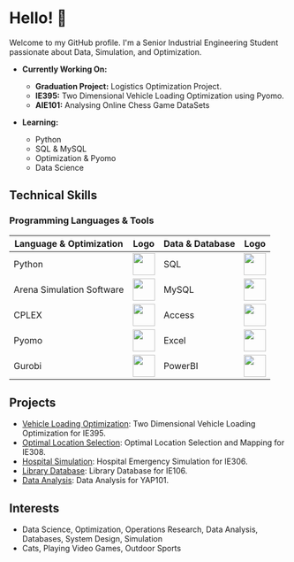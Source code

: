# Hello! 👋

Welcome to my GitHub profile. I'm a Senior Industrial Engineering Student passionate about Data, Simulation, and Optimization.

- **Currently Working On:**
  - **Graduation Project:** Logistics Optimization Project.
  - **IE395:** Two Dimensional Vehicle Loading Optimization using Pyomo.
  - **AIE101:** Analysing Online Chess Game DataSets

- **Learning:**  
  - Python  
  - SQL & MySQL
  - Optimization & Pyomo
  - Data Science

## Technical Skills

### Programming Languages & Tools
| Language & Optimization    | Logo | Data & Database            | Logo |
|----------------------------|------|----------------------------|------|
| Python                     | <img src="https://upload.wikimedia.org/wikipedia/commons/c/c3/Python-logo-notext.svg" width="40" /> | SQL                        | <img src="https://upload.wikimedia.org/wikipedia/commons/8/87/Sql_data_base_with_logo.png" width="40" /> |
| Arena Simulation Software  | <img src="https://rockwellautomation.scene7.com/is/image/rockwellautomation/FT-logo_Arena_FTblue_SubNav?wid=1280&fmt=png-alpha" width="40" /> | MySQL                      | <img src="https://upload.wikimedia.org/wikipedia/en/d/dd/MySQL_logo.svg" width="40" /> |
| CPLEX                      | <img src="https://ampl.com/wp-content/uploads/CPLEX-logo.svg" width="40" /> |Access                     | <img src="https://upload.wikimedia.org/wikipedia/commons/thumb/f/f8/Microsoft_Access_2013-2019_logo.svg/1200px-Microsoft_Access_2013-2019_logo.svg.png" width="40" /> |
| Pyomo                      | <img src="https://upload.wikimedia.org/wikipedia/en/f/fd/Pyomo_Logo_Without_Text.png" width="40" /> | Excel                      | <img src="https://upload.wikimedia.org/wikipedia/commons/7/73/Microsoft_Excel_2013-2019_logo.svg" width="40" /> |
| Gurobi                     | <img src="https://avatars.githubusercontent.com/u/15114496?s=280&v=4" width="40" /> | PowerBI                    | <img src="https://upload.wikimedia.org/wikipedia/commons/thumb/c/cf/New_Power_BI_Logo.svg/630px-New_Power_BI_Logo.svg.png" width="40" /> |

## Projects
- [Vehicle Loading Optimization](https://github.com/nebilimdolugozuksundediler/end395): Two Dimensional Vehicle Loading Optimization for IE395.
- [Optimal Location Selection](https://github.com/nebilimdolugozuksundediler/end308): Optimal Location Selection and Mapping for IE308.
- [Hospital Simulation](https://github.com/nebilimdolugozuksundediler/end306): Hospital Emergency Simulation for IE306.
- [Library Database](https://github.com/nebilimdolugozuksundediler/end106): Library Database for IE106.
- [Data Analysis](https://github.com/nebilimdolugozuksundediler/yap101): Data Analysis for YAP101.

## Interests
- Data Science, Optimization, Operations Research, Data Analysis, Databases, System Design, Simulation
- Cats, Playing Video Games, Outdoor Sports
